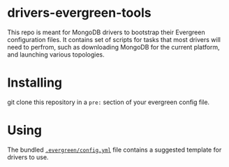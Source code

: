 # drivers-evergreen-tools

This repo is meant for MongoDB drivers to bootstrap their Evergreen
configuration files.
It contains set of scripts for tasks that most drivers will need to perfrom,
such as downloading MongoDB for the current platform, and launching various
topologies.

# Installing

git clone this repository in a `pre:` section of your evergreen config file.

# Using

The bundled [`.evergreen/config.yml`](.evergreen/config.yml) file contains a
suggested template for drivers to use.


